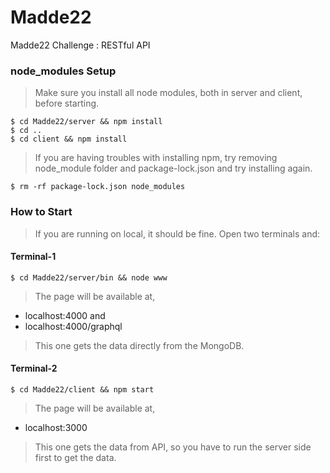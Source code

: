 # Madde22
Madde22 Challenge : RESTful API

### node_modules Setup
>Make sure you install all node modules, both in server and client, before starting.

```
$ cd Madde22/server && npm install
$ cd ..
$ cd client && npm install
```

>If you are having troubles with installing npm, try removing node_module folder and package-lock.json and try installing again. 

```
$ rm -rf package-lock.json node_modules
```

### How to Start
>If you are running on local, it should be fine. Open two terminals and:

#### Terminal-1
```
$ cd Madde22/server/bin && node www
```
>The page will be available at,
  - localhost:4000 and 
  - localhost:4000/graphql
>This one gets the data directly from the MongoDB.

#### Terminal-2
```
$ cd Madde22/client && npm start
```
>The page will be available at,
  - localhost:3000
>This one gets the data from API, so you have to run the server side first to get the data.
